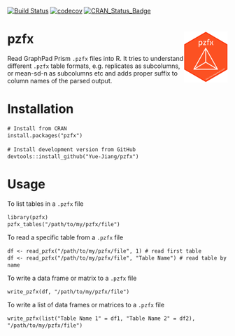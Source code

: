 [![Build Status](https://travis-ci.org/Yue-Jiang/pzfx.svg?branch=master)](https://travis-ci.org/Yue-Jiang/pzfx)
[![codecov](https://codecov.io/gh/Yue-Jiang/pzfx/branch/master/graph/badge.svg)](https://codecov.io/gh/Yue-Jiang/pzfx)
[![CRAN_Status_Badge](http://www.r-pkg.org/badges/version/pzfx)](https://cran.r-project.org/package=pzfx)

# pzfx <img src="man/figures/logo.png" width="100" align="right" />
Read GraphPad Prism `.pzfx` files into R. It tries to understand different `.pzfx` table formats, e.g. replicates as subcolumns, or mean-sd-n as subcolumns etc and adds proper suffix to column names of the parsed output.

# Installation
```
# Install from CRAN
install.packages("pzfx")

# Install development version from GitHub
devtools::install_github("Yue-Jiang/pzfx")
```

# Usage

To list tables in a `.pzfx` file
```
library(pzfx)
pzfx_tables("/path/to/my/pzfx/file")
```

To read a specific table from a `.pzfx` file
```
df <- read_pzfx("/path/to/my/pzfx/file", 1) # read first table
df <- read_pzfx("/path/to/my/pzfx/file", "Table Name") # read table by name
```

To write a data frame or matrix to a `.pzfx` file
```
write_pzfx(df, "/path/to/my/pzfx/file")
```

To write a list of data frames or matrices to a `.pzfx` file
```
write_pzfx(list("Table Name 1" = df1, "Table Name 2" = df2), "/path/to/my/pzfx/file")
```

